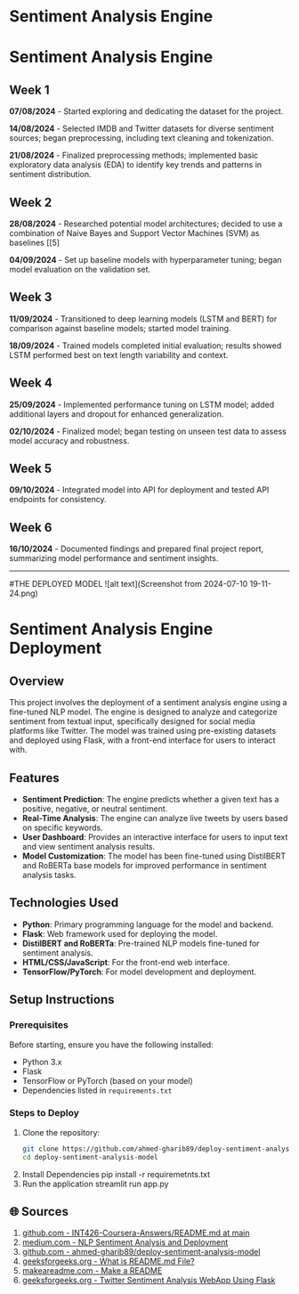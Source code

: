 # Sentiment Analysis Engine
# Sentiment Analysis Engine

## Week 1

**07/08/2024** - Started exploring and dedicating the dataset for the project.

**14/08/2024** - Selected IMDB and Twitter datasets for diverse sentiment sources; began preprocessing, including text cleaning and tokenization.

**21/08/2024** - Finalized preprocessing methods; implemented basic exploratory data analysis (EDA) to identify key trends and patterns in sentiment distribution.

## Week 2

**28/08/2024** - Researched potential model architectures; decided to use a combination of Naive Bayes and Support Vector Machines (SVM) as baselines [[5]

**04/09/2024** - Set up baseline models with hyperparameter tuning; began model evaluation on the validation set.

## Week 3

**11/09/2024** - Transitioned to deep learning models (LSTM and BERT) for comparison against baseline models; started model training.

**18/09/2024** - Trained models completed initial evaluation; results showed LSTM performed best on text length variability and context.

## Week 4

**25/09/2024** - Implemented performance tuning on LSTM model; added additional layers and dropout for enhanced generalization.

**02/10/2024** - Finalized model; began testing on unseen test data to assess model accuracy and robustness.

## Week 5

**09/10/2024** - Integrated model into API for deployment and tested API endpoints for consistency.

## Week 6

**16/10/2024** - Documented findings and prepared final project report, summarizing model performance and sentiment insights.

---
#THE DEPLOYED MODEL
![alt text](Screenshot from 2024-07-10 19-11-24.png)



# Sentiment Analysis Engine Deployment

## Overview

This project involves the deployment of a sentiment analysis engine using a fine-tuned NLP model. The engine is designed to analyze and categorize sentiment from textual input, specifically designed for social media platforms like Twitter. The model was trained using pre-existing datasets and deployed using Flask, with a front-end interface for users to interact with.

## Features

- **Sentiment Prediction**: The engine predicts whether a given text has a positive, negative, or neutral sentiment.
- **Real-Time Analysis**: The engine can analyze live tweets by users based on specific keywords.
- **User Dashboard**: Provides an interactive interface for users to input text and view sentiment analysis results.
- **Model Customization**: The model has been fine-tuned using DistilBERT and RoBERTa base models for improved performance in sentiment analysis tasks.

## Technologies Used

- **Python**: Primary programming language for the model and backend.
- **Flask**: Web framework used for deploying the model.
- **DistilBERT and RoBERTa**: Pre-trained NLP models fine-tuned for sentiment analysis.
- **HTML/CSS/JavaScript**: For the front-end web interface.
- **TensorFlow/PyTorch**: For model development and deployment.

## Setup Instructions

### Prerequisites

Before starting, ensure you have the following installed:

- Python 3.x
- Flask
- TensorFlow or PyTorch (based on your model)
- Dependencies listed in `requirements.txt`

### Steps to Deploy

1. Clone the repository:
   ```bash
   git clone https://github.com/ahmed-gharib89/deploy-sentiment-analysis-model.git
   cd deploy-sentiment-analysis-model
2. Install Dependencies
    pip install -r requiremetnts.txt
3. Run the application
    streamlit run app.py



## 🌐 Sources
1. [github.com - INT426-Coursera-Answers/README.md at main](https://github.com/Bhanupriya-art/INT426-Coursera-Answers/blob/main/README.md)
2. [medium.com - NLP Sentiment Analysis and Deployment](https://medium.com/@kwabenaabrefa/nlp-sentiment-analysis-and-deployment-610dc02254ad)
3. [github.com - ahmed-gharib89/deploy-sentiment-analysis-model](https://github.com/ahmed-gharib89/deploy-sentiment-analysis-model)
4. [geeksforgeeks.org - What is README.md File?](https://www.geeksforgeeks.org/what-is-readme-md-file/)
5. [makeareadme.com - Make a README](https://www.makeareadme.com/)
6. [geeksforgeeks.org - Twitter Sentiment Analysis WebApp Using Flask](https://www.geeksforgeeks.org/twitter-sentiment-analysis-webapp-using-flask/)

